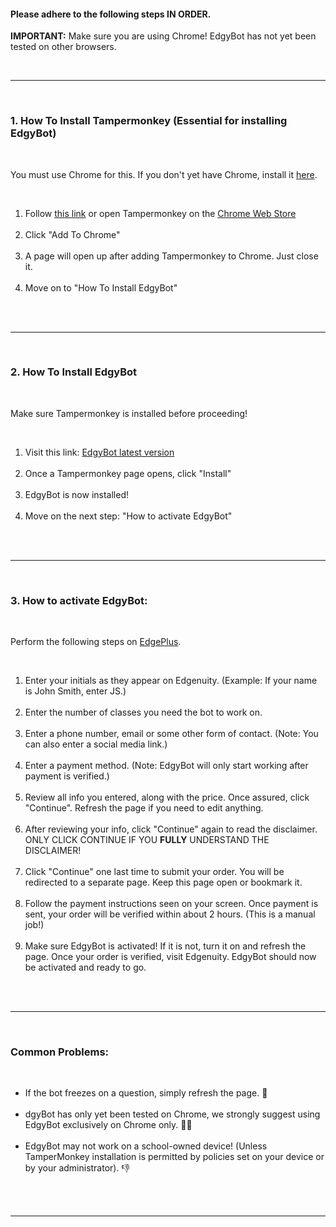 <h4>Please adhere to the following steps IN ORDER.</h4>
<p><b>IMPORTANT:</b> Make sure you are using Chrome! EdgyBot has not yet been tested on other browsers.</p>
<br>
<hr>
<br>
<h3>1. How To Install Tampermonkey (Essential for installing EdgyBot)</h3><br>
<p>You must use Chrome for this. If you don't yet have Chrome, install it <a href='https://chrome.google.com/'>here</a>.</p><br>
<ol>
  <li>Follow <a href="https://chrome.google.com/webstore/detail/tampermonkey/dhdgffkkebhmkfjojejmpbldmpobfkfo?hl=en" target="_blank">this link</a> or open Tampermonkey on the <a href="https://chrome.google.com/webstore/">Chrome Web Store</a></li><br>
  <li>Click "Add To Chrome"</li><br>
  <li>A page will open up after adding Tampermonkey to Chrome. Just close it.</li><br>
  <li>Move on to "How To Install EdgyBot"</li><br>
</ol>
<br>
<hr>
<br>
<h3>2. How To Install EdgyBot</h3><br>
<p>Make sure Tampermonkey is installed before proceeding!</p><br>
<ol>
  <li>Visit this link: <a href="https://github.com/GSRHackZ/EdgyBot/raw/main/edgyBot.user.js">EdgyBot latest version</a></li><br>
  <li>Once a Tampermonkey page opens, click "Install"</li><br>
  <li>EdgyBot is now installed!</li><br>
  <li>Move on the next step: "How to activate EdgyBot"</li><br>
</ol>
<br>
<hr/>
<br>
<h3>3. How to activate EdgyBot:</h3><br>
<p>Perform the following steps on <a target="_blank" href="https://edgybot-gsrhackz.web.app/">EdgePlus</a>.</p><br>
<ol>
  <li>Enter your initials as they appear on Edgenuity. (Example: If your name is John Smith, enter JS.)</li><br>
  <li>Enter the number of classes you need the bot to work on.</li><br>
  <li>Enter a phone number, email or some other form of contact. (Note: You can also enter a social media link.)</li><br>
  <li>Enter a payment method. (Note: EdgyBot will only start working after payment is verified.)</li><br>
  <li>Review all info you entered, along with the price. Once assured, click "Continue". Refresh the page if you need to edit anything.</li><br>
  <li>After reviewing your info, click "Continue" again to read the disclaimer. ONLY CLICK CONTINUE IF YOU <b>FULLY</b> UNDERSTAND THE DISCLAIMER!</li><br>
  <li>Click "Continue" one last time to submit your order. You will be redirected to a separate page. Keep this page open or bookmark it.</li><br>
  <li>Follow the payment instructions seen on your screen. Once payment is sent, your order will be verified within about 2 hours. (This is a manual job!)</li><br>
  <li>Make sure EdgyBot is activated! If it is not, turn it on and refresh the page. Once your order is verified, visit Edgenuity. EdgyBot should now be activated and ready to go.</li><br>
</ol>
<br>
<hr/>
<br>
<h3>Common Problems:</h3><br>
<ul>
<li>If the bot freezes on a question, simply refresh the page. 🔄</li><br>
<li>dgyBot has only yet been tested on Chrome, we strongly suggest using EdgyBot exclusively on Chrome only. 🤷‍♂️</li><br>
<li>EdgyBot may not work on a school-owned device! (Unless TamperMonkey installation is permitted by policies set on your device or by your administrator). 👎</li><br>
</ul>
<br>
<hr/>
